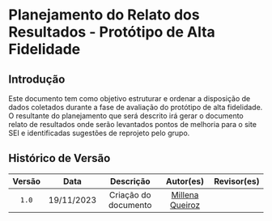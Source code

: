 # Planejamento do Relato dos Resultados - Protótipo de Alta Fidelidade

## Introdução

Este documento tem como objetivo estruturar e ordenar a disposição de dados coletados durante a fase de avaliação do protótipo de alta fidelidade. O resultante do planejamento que será descrito irá gerar o documento relato de resultados onde serão levantados pontos de melhoria para o site SEI e identificadas sugestões de reprojeto pelo grupo.

## Histórico de Versão

| Versão |    Data    |                        Descrição                        |    Autor(es)     |  Revisor(es)  |
| :----: | :--------: | :-----------------------------------------------------: | :--------------: | :-----------: |
| `1.0`  | 19/11/2023 | Criação do documento | [Millena Queiroz](https://github.com/MillenaQueiroz) | |
